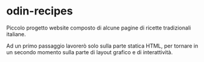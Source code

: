 # odin-recipes

Piccolo progetto website composto di alcune pagine di ricette tradizionali italiane.

Ad un primo passaggio lavorerò solo sulla parte statica HTML, per tornare in un secondo momento sulla parte di layout grafico e di interattività.
